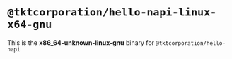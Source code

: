 # `@tktcorporation/hello-napi-linux-x64-gnu`

This is the **x86_64-unknown-linux-gnu** binary for `@tktcorporation/hello-napi`
